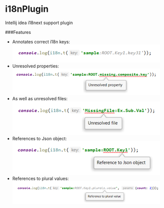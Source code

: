 # i18nPlugin
Intellij idea i18next support plugin

###Features

- Annotates correct i18n keys:
    ![Simple annotation](docs/img/p1.png)
- Unresolved properties:
    ![Annotates unresolved part of the key](docs/img/p2.png)
- As well as unresolved files:
    ![Unresolved json file](docs/img/p3.png)
- References to Json object:
    ![Reference to Json object](docs/img/p4.png)
- References to plural values:
    ![Reference to plural value](docs/img/p5.png) 